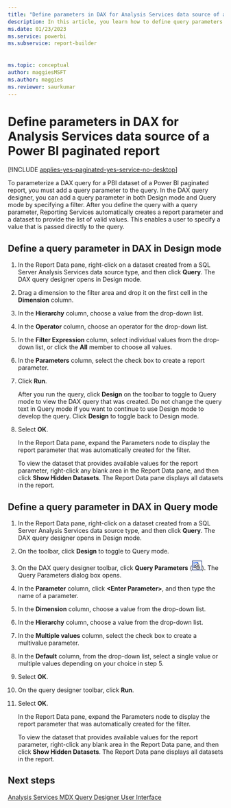 ```yaml
---
title: "Define parameters in DAX for Analysis Services data source of a Power BI paginated report | Microsoft Docs"
description: In this article, you learn how to define query parameters in the DAX query designer for Analysis Services.
ms.date: 01/23/2023
ms.service: powerbi
ms.subservice: report-builder


ms.topic: conceptual
author: maggiesMSFT
ms.author: maggies
ms.reviewer: saurkumar
---
```

# Define parameters in DAX for Analysis Services data source of a Power BI paginated report

[!INCLUDE [applies-yes-paginated-yes-service-no-desktop](../../includes/applies-yes-paginated-yes-service-no-desktop.md)]

To parameterize a DAX query for a PBI dataset of a Power BI paginated report, you must add a query parameter to the query. In the DAX query designer, you can add a query parameter in both Design mode and Query mode by specifying a filter. After you define the query with a query parameter, Reporting Services automatically creates a report parameter and a dataset to provide the list of valid values. This enables a user to specify a value that is passed directly to the query.  
 
## Define a query parameter in DAX in Design mode  
  
1.  In the Report Data pane, right-click on a dataset created from a SQL Server Analysis Services data source type, and then click **Query**. The DAX query designer opens in Design mode.  
  
2.  Drag a dimension to the filter area and drop it on the first cell in the **Dimension** column.  
  
3.  In the **Hierarchy** column, choose a value from the drop-down list.  
  
4.  In the **Operator** column, choose an operator for the drop-down list.  
  
5.  In the **Filter Expression** column, select individual values from the drop-down list, or click the **All** member to choose all values.  
  
6.  In the **Parameters** column, select the check box to create a report parameter.  
  
7.  Click **Run**.  
  
     After you run the query, click **Design** on the toolbar to toggle to Query mode to view the DAX query that was created. Do not change the query text in Query mode if you want to continue to use Design mode to develop the query. Click **Design** to toggle back to Design mode.  
  
8.  Select **OK**.
  
     In the Report Data pane, expand the Parameters node to display the report parameter that was automatically created for the filter.  
  
     To view the dataset that provides available values for the report parameter, right-click any blank area in the Report Data pane, and then click **Show Hidden Datasets**. The Report Data pane displays all datasets in the report.  
  
## Define a query parameter in DAX in Query mode  
  
1.  In the Report Data pane, right-click on a dataset created from a SQL Server Analysis Services data source type, and then click **Query**. The DAX query designer opens in Design mode.  
  
2.  On the toolbar, click **Design** to toggle to Query mode.  
  
3.  On the DAX query designer toolbar, click **Query Parameters** (![Icon for the Query Parameters dialog box.](media/icon-query-parameter.gif "Icon for the Query Parameters dialog box.")). The Query Parameters dialog box opens.  
  
4.  In the **Parameter** column, click **\<Enter Parameter>**, and then type the name of a parameter.  
  
5.  In the **Dimension** column, choose a value from the drop-down list.  
  
6.  In the **Hierarchy** column, choose a value from the drop-down list.  
  
7.  In the **Multiple values** column, select the check box to create a multivalue parameter.  
  
8.  In the **Default** column, from the drop-down list, select a single value or multiple values depending on your choice in step 5.  
  
9.  Select **OK**.
  
10. On the query designer toolbar, click **Run**.  
  
11. Select **OK**.
  
     In the Report Data pane, expand the Parameters node to display the report parameter that was automatically created for the filter.  
  
     To view the dataset that provides available values for the report parameter, right-click any blank area in the Report Data pane, and then click **Show Hidden Datasets**. The Report Data pane displays all datasets in the report.  
  
## Next steps  
 [Analysis Services MDX Query Designer User Interface](/sql/reporting-services/report-data/analysis-services-mdx-query-designer-user-interface)  
  
  
